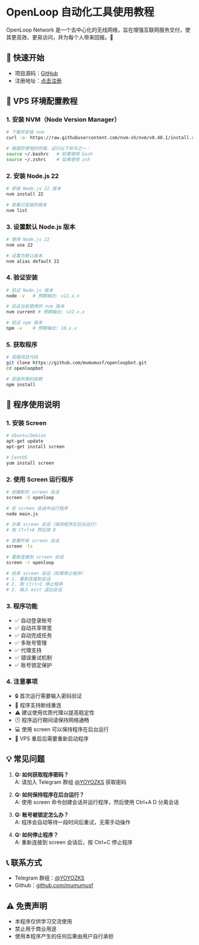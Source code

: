 # OpenLoop 自动化工具使用教程

OpenLoop Network 是一个去中心化的无线网络，旨在增强互联网服务交付，使其更高效、更易访问，并为每个人带来回报。🤩

## 🌟 快速开始
- 项目源码：[GitHub](https://github.com/mumumusf/openloopbot)
- 注册地址：[点击注册](https://openloop.so/auth/register?ref=olcb564fde)

## 📝 VPS 环境配置教程

### 1. 安装 NVM（Node Version Manager）
```bash
# 下载并安装 nvm
curl -o- https://raw.githubusercontent.com/nvm-sh/nvm/v0.40.1/install.sh | bash

# 根据您使用的终端，运行以下命令之一：
source ~/.bashrc   # 如果使用 bash
source ~/.zshrc    # 如果使用 zsh
```

### 2. 安装 Node.js 22
```bash
# 安装 Node.js 22 版本
nvm install 22

# 查看已安装的版本
nvm list
```

### 3. 设置默认 Node.js 版本
```bash
# 使用 Node.js 22
nvm use 22

# 设置为默认版本
nvm alias default 22
```

### 4. 验证安装
```bash
# 验证 Node.js 版本
node -v   # 预期输出: v22.x.x

# 验证当前使用的 nvm 版本
nvm current # 预期输出: v22.x.x

# 验证 npm 版本
npm -v    # 预期输出: 10.x.x
```

### 5. 获取程序
```bash
# 克隆项目代码
git clone https://github.com/mumumusf/openloopbot.git
cd openloopbot

# 安装所需的依赖
npm install
```

## 🚀 程序使用说明

### 1. 安装 Screen
```bash
# Ubuntu/Debian
apt-get update
apt-get install screen

# CentOS
yum install screen
```

### 2. 使用 Screen 运行程序
```bash
# 创建新的 screen 会话
screen -S openloop

# 在 screen 会话中运行程序
node main.js

# 分离 screen 会话（保持程序在后台运行）
# 按 Ctrl+A 然后按 D

# 查看所有 screen 会话
screen -ls

# 重新连接到 screen 会话
screen -r openloop

# 结束 screen 会话（如需停止程序）
# 1. 重新连接到会话
# 2. 按 Ctrl+C 停止程序
# 3. 输入 exit 退出会话
```

### 3. 程序功能
- ✅ 自动登录账号
- ✅ 自动共享带宽
- ✅ 自动完成任务
- ✅ 多账号管理
- ✅ 代理支持
- ✅ 错误重试机制
- ✅ 账号锁定保护

### 4. 注意事项
- 🔒 首次运行需要输入密码验证
- 🔄 程序支持断线重连
- ⚠️ 建议使用优质代理以提高稳定性
- 🕒 程序运行期间请保持网络通畅
- 💻 使用 screen 可以保持程序在后台运行
- 🔌 VPS 重启后需要重新启动程序

## 💡 常见问题

1. **Q: 如何获取程序密码？**  
   A: 请加入 Telegram 群组 [@YOYOZKS](https://t.me/YOYOZKS) 获取密码

2. **Q: 如何保持程序在后台运行？**  
   A: 使用 screen 命令创建会话并运行程序，然后使用 Ctrl+A D 分离会话

3. **Q: 账号被锁定怎么办？**  
   A: 程序会自动等待一段时间后重试，无需手动操作

4. **Q: 如何停止程序？**  
   A: 重新连接到 screen 会话后，按 Ctrl+C 停止程序

## 📞 联系方式
- Telegram 群组：[@YOYOZKS](https://t.me/YOYOZKS)
- Github：[github.com/mumumusf](https://github.com/mumumusf)

## ⚠️ 免责声明
- 本程序仅供学习交流使用
- 禁止用于商业用途
- 使用本程序产生的任何后果由用户自行承担